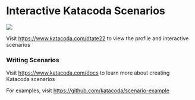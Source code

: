 # Interactive Katacoda Scenarios

[![](http://shields.katacoda.com/katacoda/dtate22/count.svg)](https://www.katacoda.com/dtate22 "Get your profile on Katacoda.com")

Visit https://www.katacoda.com/dtate22 to view the profile and interactive scenarios

### Writing Scenarios
Visit https://www.katacoda.com/docs to learn more about creating Katacoda scenarios

For examples, visit https://github.com/katacoda/scenario-example
